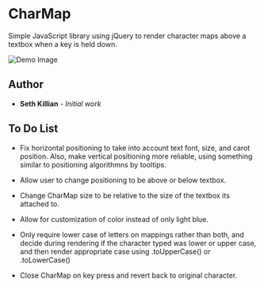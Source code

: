 # CharMap

Simple JavaScript library using jQuery to render character maps above a textbox when a key is held down.

![Demo Image](https://rawgit.com/killia15/CharMap/master/demo.png)


## Author

* **Seth Killian** - *Initial work*


## To Do List

* Fix horizontal positioning to take into account text font, size, and carot position. Also, make vertical positioning more reliable, using something similar to positioning algorithmns by tooltips.

* Allow user to change positioning to be above or below textbox.

* Change CharMap size to be relative to the size of the textbox its attached to.

* Allow for customization of color instead of only light blue.

* Only require lower case of letters on mappings rather than both, and decide during rendering if the character typed was lower or upper case, and then render appropriate case using .toUpperCase() or .toLowerCase()

* Close CharMap on key press and revert back to original character.

